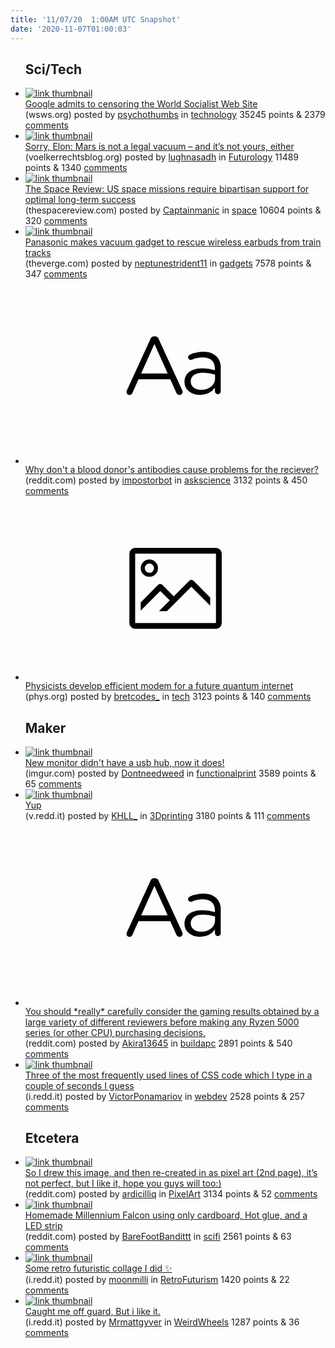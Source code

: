 ```yaml
---
title: '11/07/20  1:00AM UTC Snapshot'
date: '2020-11-07T01:00:03'
---
```

<ul>
<h2>Sci/Tech</h2>

<li><a href='https://www.wsws.org/en/articles/2020/11/04/goog-n04.html'><img src='https://b.thumbs.redditmedia.com/n-zIYRk95TIZJl2H-a1yvnNEbrkEp7qzv-sa0jomb8s.jpg' alt='link thumbnail'></a><div><div class='linkTitle'><a href='https://www.wsws.org/en/articles/2020/11/04/goog-n04.html'>Google admits to censoring the World Socialist Web Site</a></div>(wsws.org) posted by <a href='https://www.reddit.com/user/psychothumbs'>psychothumbs</a> in <a href='https://www.reddit.com/r/technology'>technology</a> 35245 points & 2379 <a href='https://www.reddit.com/r/technology/comments/jp4j76/google_admits_to_censoring_the_world_socialist/'>comments</a></div></li>

<li><a href='https://voelkerrechtsblog.org/articles/sorry-elon-mars-is-not-a-legal-vacuum-and-its-not-yours-either/'><img src='https://b.thumbs.redditmedia.com/OENTDnNwZ__WIDi-UUoSN43ogn3HVMhetr-KvUJe_YQ.jpg' alt='link thumbnail'></a><div><div class='linkTitle'><a href='https://voelkerrechtsblog.org/articles/sorry-elon-mars-is-not-a-legal-vacuum-and-its-not-yours-either/'>Sorry, Elon: Mars is not a legal vacuum – and it’s not yours, either</a></div>(voelkerrechtsblog.org) posted by <a href='https://www.reddit.com/user/lughnasadh'>lughnasadh</a> in <a href='https://www.reddit.com/r/Futurology'>Futurology</a> 11489 points & 1340 <a href='https://www.reddit.com/r/Futurology/comments/jp7szm/sorry_elon_mars_is_not_a_legal_vacuum_and_its_not/'>comments</a></div></li>

<li><a href='https://www.thespacereview.com/article/4059/1'><img src='https://b.thumbs.redditmedia.com/SlGZTho7ySD7DKye1JINWTQd_6Ps2MEC7wigY_1bOZo.jpg' alt='link thumbnail'></a><div><div class='linkTitle'><a href='https://www.thespacereview.com/article/4059/1'>The Space Review: US space missions require bipartisan support for optimal long-term success</a></div>(thespacereview.com) posted by <a href='https://www.reddit.com/user/Captainmanic'>Captainmanic</a> in <a href='https://www.reddit.com/r/space'>space</a> 10604 points & 320 <a href='https://www.reddit.com/r/space/comments/jpaged/the_space_review_us_space_missions_require/'>comments</a></div></li>

<li><a href='https://www.theverge.com/2020/11/6/21552305/tokyo-dropped-earbuds-train-stations-panasonic-vacuum'><img src='https://b.thumbs.redditmedia.com/YMzp4vd9N0aIwbl18QGMNlvBfyPIgidmyP3FkMi-EHs.jpg' alt='link thumbnail'></a><div><div class='linkTitle'><a href='https://www.theverge.com/2020/11/6/21552305/tokyo-dropped-earbuds-train-stations-panasonic-vacuum'>Panasonic makes vacuum gadget to rescue wireless earbuds from train tracks</a></div>(theverge.com) posted by <a href='https://www.reddit.com/user/neptunestrident11'>neptunestrident11</a> in <a href='https://www.reddit.com/r/gadgets'>gadgets</a> 7578 points & 347 <a href='https://www.reddit.com/r/gadgets/comments/jp6bcj/panasonic_makes_vacuum_gadget_to_rescue_wireless/'>comments</a></div></li>

<li><a href='https://www.reddit.com/r/askscience/comments/jp3b2x/why_dont_a_blood_donors_antibodies_cause_problems/'><svg version='1.1' viewBox='-34 -12 104 64' preserveAspectRatio='xMidYMid slice' xmlns='http://www.w3.org/2000/svg' xmlns:xlink='http://www.w3.org/1999/xlink'>
    <title>text link thumbnail</title>
    <path d='M12.19,8.84a1.45,1.45,0,0,0-1.4-1h-.12a1.46,1.46,0,0,0-1.42,1L1.14,26.56a1.29,1.29,0,0,0-.14.59,1,1,0,0,0,1,1,1.12,1.12,0,0,0,1.08-.77l2.08-4.65h11l2.08,4.59a1.24,1.24,0,0,0,1.12.83,1.08,1.08,0,0,0,1.08-1.08,1.64,1.64,0,0,0-.14-.57ZM6.08,20.71l4.59-10.22,4.6,10.22Z'>
    </path>
    <path d='M32.24,14.78A6.35,6.35,0,0,0,27.6,13.2a11.36,11.36,0,0,0-4.7,1,1,1,0,0,0-.58.89,1,1,0,0,0,.94.92,1.23,1.23,0,0,0,.39-.08,8.87,8.87,0,0,1,3.72-.81c2.7,0,4.28,1.33,4.28,3.92v.5a15.29,15.29,0,0,0-4.42-.61c-3.64,0-6.14,1.61-6.14,4.64v.05c0,2.95,2.7,4.48,5.37,4.48a6.29,6.29,0,0,0,5.19-2.48V26.9a1,1,0,0,0,1,1,1,1,0,0,0,1-1.06V19A5.71,5.71,0,0,0,32.24,14.78Zm-.56,7.7c0,2.28-2.17,3.89-4.81,3.89-1.94,0-3.61-1.06-3.61-2.86v-.06c0-1.8,1.5-3,4.2-3a15.2,15.2,0,0,1,4.22.61Z'>
    </path>
    </svg></a><div><div class='linkTitle'><a href='https://www.reddit.com/r/askscience/comments/jp3b2x/why_dont_a_blood_donors_antibodies_cause_problems/'>Why don't a blood donor's antibodies cause problems for the reciever?</a></div>(reddit.com) posted by <a href='https://www.reddit.com/user/impostorbot'>impostorbot</a> in <a href='https://www.reddit.com/r/askscience'>askscience</a> 3132 points & 450 <a href='https://www.reddit.com/r/askscience/comments/jp3b2x/why_dont_a_blood_donors_antibodies_cause_problems/'>comments</a></div></li>

<li><a href='https://phys.org/news/2020-11-physicists-efficient-modem-future-quantum.html'><svg version='1.1' viewBox='-34 -14 104 64' preserveAspectRatio='xMidYMid meet' xmlns='http://www.w3.org/2000/svg' xmlns:xlink='http://www.w3.org/1999/xlink'>
    <title>link thumbnail</title>
    <path d='M32,4H4A2,2,0,0,0,2,6V30a2,2,0,0,0,2,2H32a2,2,0,0,0,2-2V6A2,2,0,0,0,32,4ZM4,30V6H32V30Z'></path>
    <path d='M8.92,14a3,3,0,1,0-3-3A3,3,0,0,0,8.92,14Zm0-4.6A1.6,1.6,0,1,1,7.33,11,1.6,1.6,0,0,1,8.92,9.41Z'></path>
    <path d='M22.78,15.37l-5.4,5.4-4-4a1,1,0,0,0-1.41,0L5.92,22.9v2.83l6.79-6.79L16,22.18l-3.75,3.75H15l8.45-8.45L30,24V21.18l-5.81-5.81A1,1,0,0,0,22.78,15.37Z'></path>
    </svg></a><div><div class='linkTitle'><a href='https://phys.org/news/2020-11-physicists-efficient-modem-future-quantum.html'>Physicists develop efficient modem for a future quantum internet</a></div>(phys.org) posted by <a href='https://www.reddit.com/user/bretcodes_'>bretcodes_</a> in <a href='https://www.reddit.com/r/tech'>tech</a> 3123 points & 140 <a href='https://www.reddit.com/r/tech/comments/jp1qxa/physicists_develop_efficient_modem_for_a_future/'>comments</a></div></li>

<h2>Maker</h2>

<li><a href='https://imgur.com/oPgJADk.jpg'><img src='https://b.thumbs.redditmedia.com/_FQ37OvNmzEOVMgURhWBZDXQW28ys162nfy8oP8kHJI.jpg' alt='link thumbnail'></a><div><div class='linkTitle'><a href='https://imgur.com/oPgJADk.jpg'>New monitor didn't have a usb hub, now it does!</a></div>(imgur.com) posted by <a href='https://www.reddit.com/user/Dontneedweed'>Dontneedweed</a> in <a href='https://www.reddit.com/r/functionalprint'>functionalprint</a> 3589 points & 65 <a href='https://www.reddit.com/r/functionalprint/comments/jp3cn3/new_monitor_didnt_have_a_usb_hub_now_it_does/'>comments</a></div></li>

<li><a href='https://v.redd.it/qxe8x358llx51'><img src='https://b.thumbs.redditmedia.com/YHNU2I2whQhx1Yt0hL9jLU9eRe4qPVfiZ8rxD43hjcg.jpg' alt='link thumbnail'></a><div><div class='linkTitle'><a href='https://v.redd.it/qxe8x358llx51'>Yup</a></div>(v.redd.it) posted by <a href='https://www.reddit.com/user/KHLL_'>KHLL_</a> in <a href='https://www.reddit.com/r/3Dprinting'>3Dprinting</a> 3180 points & 111 <a href='https://www.reddit.com/r/3Dprinting/comments/jp6us5/yup/'>comments</a></div></li>

<li><a href='https://www.reddit.com/r/buildapc/comments/jp65kj/you_should_really_carefully_consider_the_gaming/'><svg version='1.1' viewBox='-34 -12 104 64' preserveAspectRatio='xMidYMid slice' xmlns='http://www.w3.org/2000/svg' xmlns:xlink='http://www.w3.org/1999/xlink'>
    <title>text link thumbnail</title>
    <path d='M12.19,8.84a1.45,1.45,0,0,0-1.4-1h-.12a1.46,1.46,0,0,0-1.42,1L1.14,26.56a1.29,1.29,0,0,0-.14.59,1,1,0,0,0,1,1,1.12,1.12,0,0,0,1.08-.77l2.08-4.65h11l2.08,4.59a1.24,1.24,0,0,0,1.12.83,1.08,1.08,0,0,0,1.08-1.08,1.64,1.64,0,0,0-.14-.57ZM6.08,20.71l4.59-10.22,4.6,10.22Z'>
    </path>
    <path d='M32.24,14.78A6.35,6.35,0,0,0,27.6,13.2a11.36,11.36,0,0,0-4.7,1,1,1,0,0,0-.58.89,1,1,0,0,0,.94.92,1.23,1.23,0,0,0,.39-.08,8.87,8.87,0,0,1,3.72-.81c2.7,0,4.28,1.33,4.28,3.92v.5a15.29,15.29,0,0,0-4.42-.61c-3.64,0-6.14,1.61-6.14,4.64v.05c0,2.95,2.7,4.48,5.37,4.48a6.29,6.29,0,0,0,5.19-2.48V26.9a1,1,0,0,0,1,1,1,1,0,0,0,1-1.06V19A5.71,5.71,0,0,0,32.24,14.78Zm-.56,7.7c0,2.28-2.17,3.89-4.81,3.89-1.94,0-3.61-1.06-3.61-2.86v-.06c0-1.8,1.5-3,4.2-3a15.2,15.2,0,0,1,4.22.61Z'>
    </path>
    </svg></a><div><div class='linkTitle'><a href='https://www.reddit.com/r/buildapc/comments/jp65kj/you_should_really_carefully_consider_the_gaming/'>You should *really* carefully consider the gaming results obtained by a large variety of different reviewers before making any Ryzen 5000 series (or other CPU) purchasing decisions.</a></div>(reddit.com) posted by <a href='https://www.reddit.com/user/Akira13645'>Akira13645</a> in <a href='https://www.reddit.com/r/buildapc'>buildapc</a> 2891 points & 540 <a href='https://www.reddit.com/r/buildapc/comments/jp65kj/you_should_really_carefully_consider_the_gaming/'>comments</a></div></li>

<li><a href='https://i.redd.it/njstq4a68mx51.png'><img src='https://b.thumbs.redditmedia.com/zoMzYdMlXmdP9Jawgi2EKevqUUwgKTao4WwjdKYLWAI.jpg' alt='link thumbnail'></a><div><div class='linkTitle'><a href='https://i.redd.it/njstq4a68mx51.png'>Three of the most frequently used lines of CSS code which I type in a couple of seconds I guess</a></div>(i.redd.it) posted by <a href='https://www.reddit.com/user/VictorPonamariov'>VictorPonamariov</a> in <a href='https://www.reddit.com/r/webdev'>webdev</a> 2528 points & 257 <a href='https://www.reddit.com/r/webdev/comments/jp4fo5/three_of_the_most_frequently_used_lines_of_css/'>comments</a></div></li>

<h2>Etcetera</h2>

<li><a href='https://www.reddit.com/gallery/jp44lp'><img src='https://a.thumbs.redditmedia.com/38SN0AOSuh_oFBYoE7PIW1RzBxAtA3XDu4V6TS1KPI4.jpg' alt='link thumbnail'></a><div><div class='linkTitle'><a href='https://www.reddit.com/gallery/jp44lp'>So I drew this image, and then re-created in as pixel art (2nd page), it’s not perfect, but I like it, hope you guys will too:)</a></div>(reddit.com) posted by <a href='https://www.reddit.com/user/ardicilliq'>ardicilliq</a> in <a href='https://www.reddit.com/r/PixelArt'>PixelArt</a> 3134 points & 52 <a href='https://www.reddit.com/r/PixelArt/comments/jp44lp/so_i_drew_this_image_and_then_recreated_in_as/'>comments</a></div></li>

<li><a href='https://www.reddit.com/gallery/jp2fqf'><img src='https://a.thumbs.redditmedia.com/kCqt41RxdNnEn0FiF_4c24NnSmfNsH4Zd5cPs8Xt0P4.jpg' alt='link thumbnail'></a><div><div class='linkTitle'><a href='https://www.reddit.com/gallery/jp2fqf'>Homemade Millennium Falcon using only cardboard, Hot glue, and a LED strip</a></div>(reddit.com) posted by <a href='https://www.reddit.com/user/BareFootBandittt'>BareFootBandittt</a> in <a href='https://www.reddit.com/r/scifi'>scifi</a> 2561 points & 63 <a href='https://www.reddit.com/r/scifi/comments/jp2fqf/homemade_millennium_falcon_using_only_cardboard/'>comments</a></div></li>

<li><a href='https://i.redd.it/uyi4nl0mpmx51.jpg'><img src='https://b.thumbs.redditmedia.com/E7uGjxFqB-3Bf8P10cJFhg57wpjTB2QHugyire8vPEg.jpg' alt='link thumbnail'></a><div><div class='linkTitle'><a href='https://i.redd.it/uyi4nl0mpmx51.jpg'>Some retro futuristic collage I did ✨</a></div>(i.redd.it) posted by <a href='https://www.reddit.com/user/moonmilli'>moonmilli</a> in <a href='https://www.reddit.com/r/RetroFuturism'>RetroFuturism</a> 1420 points & 22 <a href='https://www.reddit.com/r/RetroFuturism/comments/jp5xck/some_retro_futuristic_collage_i_did/'>comments</a></div></li>

<li><a href='https://i.redd.it/2mo1mv2cklx51.jpg'><img src='https://b.thumbs.redditmedia.com/wNURfNOJ3jShgbMCcesoUSGEX650obGMl1MQnAKh_xg.jpg' alt='link thumbnail'></a><div><div class='linkTitle'><a href='https://i.redd.it/2mo1mv2cklx51.jpg'>Caught me off guard, But i like it.</a></div>(i.redd.it) posted by <a href='https://www.reddit.com/user/Mrmattgyver'>Mrmattgyver</a> in <a href='https://www.reddit.com/r/WeirdWheels'>WeirdWheels</a> 1287 points & 36 <a href='https://www.reddit.com/r/WeirdWheels/comments/jp2v1u/caught_me_off_guard_but_i_like_it/'>comments</a></div></li>

</ul>
